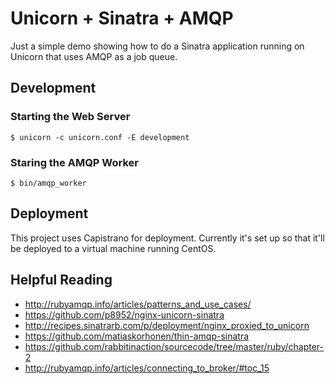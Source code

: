 # Unicorn + Sinatra + AMQP

Just a simple demo showing how to do a Sinatra application running on Unicorn that uses AMQP as a job queue.

## Development

### Starting the Web Server

    $ unicorn -c unicorn.conf -E development

### Staring the AMQP Worker

    $ bin/amqp_worker

## Deployment

This project uses Capistrano for deployment. Currently it's set up so that it'll be deployed to a virtual machine running CentOS.

## Helpful Reading

* http://rubyamqp.info/articles/patterns_and_use_cases/
* https://github.com/p8952/nginx-unicorn-sinatra
* http://recipes.sinatrarb.com/p/deployment/nginx_proxied_to_unicorn
* https://github.com/matiaskorhonen/thin-amqp-sinatra
* https://github.com/rabbitinaction/sourcecode/tree/master/ruby/chapter-2
* http://rubyamqp.info/articles/connecting_to_broker/#toc_15
